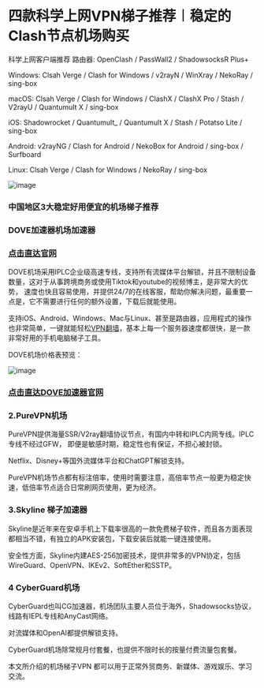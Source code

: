 # 四款科学上网VPN梯子推荐︱稳定的Clash节点机场购买

科学上网客户端推荐
路由器: OpenClash / PassWall2 / ShadowsocksR Plus+

Windows: Clsah Verge / Clash for Windows / v2rayN / WinXray / NekoRay / sing-box

macOS: Clsah Verge / Clash for Windows / ClashX / ClashX Pro / Stash / V2rayU / Quantumult X / sing-box

iOS: Shadowrocket / Quantumult_ / Quantumult X / Stash / Potatso Lite / sing-box

Android: v2rayNG / Clash for Android / NekoBox for Android / sing-box / Surfboard

Linux: Clsah Verge / Clash for Windows / NekoRay / sing-box

![image](https://github.com/user-attachments/assets/51e9c5d4-0d5e-4664-a9cc-35b1ad01c4b9)

### 中国地区3大稳定好用便宜的机场梯子推荐

### DOVE加速器机场加速器
### [点击直达官网](https://dove8.cc/a.php?alavBTtF8UB)

DOVE机场采用IPLC企业级高速专线，支持所有流媒体平台解锁，并且不限制设备数量，这对于从事跨境商务或使用Tiktok和youtube的视频博主，是非常大的优势，
速度也快且容易使用，并提供24/7的在线客服，帮助你解决问题，最重要一点是，它不需要进行任何的额外设置，下载后就能使用。

支持iOS、Android、Windows、Mac与Linux、甚至是路由器，应用程式的操作也非常简单，一键就能轻松[VPN翻墙](https://appletalking.cc/archives/2493)，基本上每一个服务器速度都很快，是一款非常好用的手机电脑梯子工具。

DOVE机场价格表预览：

![image](https://github.com/user-attachments/assets/8ad76a88-e0cd-4a51-b4b0-fae81af717d9)

### [点击直达DOVE加速器官网](https://dove8.cc/a.php?alavBTtF8UB)

### 2.PureVPN机场

PureVPN提供海量SSR/V2ray翻墙协议节点，有国内中转和IPLC内网专线。IPLC专线不经过GFW，
即便是敏感时期，稳定性也有保证，不担心被封锁。

Netflix、Disney+等国外流媒体平台和ChatGPT解锁支持。

PureVPN机场节点都有标注倍率，使用时需要注意，高倍率节点一般更为稳定快速，低倍率节点适合日常刷网页使用，更为经济。

### 3.Skyline 梯子加速器

Skyline是近年来在安卓手机上下载率很高的一款免费梯子软件，而且各方面表现都相当不错，有独立的APK安装包，下载安装后就能一键连接使用。

安全性方面，Skyline内建AES-256加密技术，提供非常多的VPN协定，包括WireGuard、OpenVPN、IKEv2、SoftEther和SSTP。

### 4 CyberGuard机场

CyberGuard也叫CG加速器，机场团队主要人员位于海外，Shadowsocks协议，线路有IEPL专线和AnyCast网络。

对流媒体和OpenAI都提供解锁支持。

CyberGuard机场除常规月付套餐，也提供不限时长的按量付费流量包套餐。

本文所介绍的机场梯子VPN 都可以用于正常外贸商务、新媒体、游戏娱乐、学习交流。


